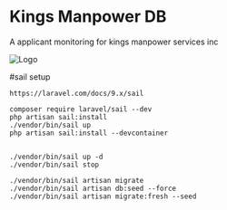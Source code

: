 
# Kings Manpower DB

A applicant monitoring for kings manpower services inc


![Logo](https://scontent.fmnl30-3.fna.fbcdn.net/v/t1.18169-9/20663652_261370511031141_8390296900467258490_n.jpg?_nc_cat=101&ccb=1-7&_nc_sid=09cbfe&_nc_eui2=AeGKv6WyhzI0_DDBEdDOlXRVycLsltPvyNvJwuyW0-_I2zuJt1CR46LHU5nIg9zYto4FknnwgEtIuXYFvK83utt5&_nc_ohc=p2ROAknPzRkAX-3_8er&_nc_ht=scontent.fmnl30-3.fna&oh=00_AT88JtyFa8B2lZpp3Nmlg2mB_dxFX9Jl4sAoKJT8Osu6_w&oe=633849EC)


#sail setup
```
https://laravel.com/docs/9.x/sail

composer require laravel/sail --dev
php artisan sail:install
./vendor/bin/sail up
php artisan sail:install --devcontainer

 
./vendor/bin/sail up -d
./vendor/bin/sail stop

./vendor/bin/sail artisan migrate
./vendor/bin/sail artisan db:seed --force
./vendor/bin/sail artisan migrate:fresh --seed

```
